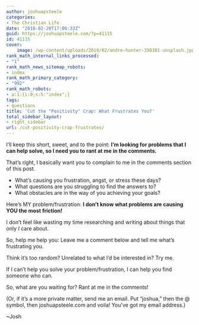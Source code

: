 ```yaml
---
author: joshuapsteele
categories:
- The Christian Life
date: "2018-02-28T17:06:33Z"
guid: https://joshuapsteele.com/?p=41115
id: 41115
cover:
    image: /wp-content/uploads/2018/02/andre-hunter-350301-unsplash.jpg
rank_math_internal_links_processed:
- "1"
rank_math_news_sitemap_robots:
- index
rank_math_primary_category:
- "992"
rank_math_robots:
- a:1:{i:0;s:5:"index";}
tags:
- questions
title: 'Cut the "Positivity" Crap: What Frustrates You?'
total_sidebar_layout:
- right_sidebar
url: /cut-positivity-crap-frustrates/
---
```


I’ll keep this short, sweet, and to the point: **I’m looking for problems that I can help solve, so I need you to rant at me in the comments.**

That’s right, I basically want you to complain to me in the comments section of this post.

- What’s causing you frustration, angst, or stress these days?
- What questions are you struggling to find the answers to?
- What obstacles are in the way of you achieving your goals?

Here’s MY problem/frustration: **I don’t know what problems are causing YOU the most friction!**

I don’t feel like wasting my time researching and writing about things that only *I* care about.

So, help me help you: Leave me a comment below and tell me what’s frustrating you.

Think it’s too random? Unrelated to what I’d be interested in? Try me.

If I can’t help you solve your problem/frustration, I can help you find someone who can.

So, what are you waiting for? Rant at me in the comments!

(Or, if it’s a more private matter, send me an email. Put “joshua,” then the @ symbol, then joshuapsteele.com and voila! You’ve got my email address.)

~Josh